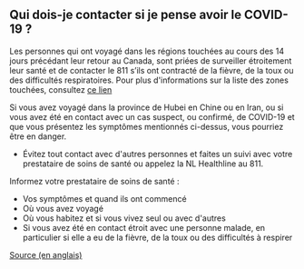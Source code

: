 ## Qui dois-je contacter si je pense avoir le COVID-19 ?

Les personnes qui ont voyagé dans les régions touchées au cours des 14 jours précédant leur retour au Canada, sont priées de surveiller étroitement leur santé et de contacter le 811 s’ils ont contracté de la fièvre, de la toux ou des difficultés respiratoires. Pour plus d'informations sur la liste des zones touchées, consultez [ce lien](https://www.canada.ca/fr/sante-publique/services/maladies/2019-nouveau-coronavirus/professionnels-sante/liste-regions-touchees-covid-19.html)

Si vous avez voyagé dans la province de Hubei en Chine ou en Iran, ou si vous avez été en contact avec un cas suspect, ou confirmé, de COVID-19 et que vous présentez les symptômes mentionnés ci-dessus, vous pourriez être en danger.

- Évitez tout contact avec d'autres personnes et faites un suivi avec votre prestataire de soins de santé ou appelez la NL Healthline au 811.

Informez votre prestataire de soins de santé :

- Vos symptômes et quand ils ont commencé
- Où vous avez voyagé
- Où vous habitez et si vous vivez seul ou avec d'autres
- Si vous avez été en contact étroit avec une personne malade, en particulier si elle a eu de la fièvre, de la toux ou des difficultés à respirer

[Source (en anglais)](https://www.health.gov.nl.ca/health/publichealth/cdc/coronavirus/)
